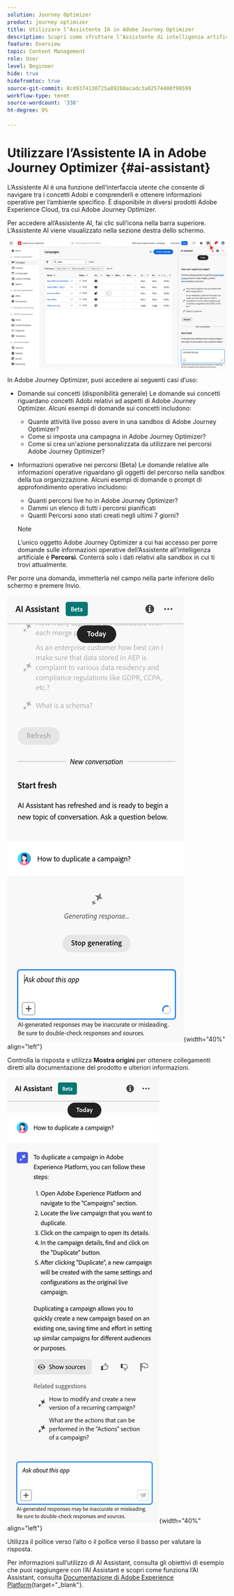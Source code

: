 ```yaml
---
solution: Journey Optimizer
product: journey optimizer
title: Utilizzare l’Assistente IA in Adobe Journey Optimizer
description: Scopri come sfruttare l’Assistente di intelligenza artificiale di Adobe Experience Platform in Adobe Percorsi Optimizer.
feature: Overview
topic: Content Management
role: User
level: Beginner
hide: true
hidefromtoc: true
source-git-commit: 8cd9374130725a89208acadc3a02574408f98599
workflow-type: tm+mt
source-wordcount: '338'
ht-degree: 0%

---
```


# Utilizzare l’Assistente IA in Adobe Journey Optimizer {#ai-assistant}

L’Assistente AI è una funzione dell’interfaccia utente che consente di navigare tra i concetti Adobi e comprenderli e ottenere informazioni operative per l’ambiente specifico. È disponibile in diversi prodotti Adobe Experience Cloud, tra cui Adobe Journey Optimizer.

Per accedere all’Assistente AI, fai clic sull’icona nella barra superiore. L’Assistente AI viene visualizzato nella sezione destra dello schermo.

![](assets/do-not-localize/ai-assistant-open.png)

In Adobe Journey Optimizer, puoi accedere ai seguenti casi d’uso:

* Domande sui concetti (disponibilità generale) Le domande sui concetti riguardano concetti Adobi relativi ad aspetti di Adobe Journey Optimizer. Alcuni esempi di domande sui concetti includono:

   * Quante attività live posso avere in una sandbox di Adobe Journey Optimizer?
   * Come si imposta una campagna in Adobe Journey Optimizer?
   * Come si crea un&#39;azione personalizzata da utilizzare nei percorsi Adobe Journey Optimizer?


* Informazioni operative nei percorsi (Beta) Le domande relative alle informazioni operative riguardano gli oggetti del percorso nella sandbox della tua organizzazione. Alcuni esempi di domande o prompt di approfondimento operativo includono:

   * Quanti percorsi live ho in Adobe Journey Optimizer?
   * Dammi un elenco di tutti i percorsi pianificati
   * Quanti Percorsi sono stati creati negli ultimi 7 giorni?

  >[!NOTE]
  >
  >L’unico oggetto Adobe Journey Optimizer a cui hai accesso per porre domande sulle informazioni operative dell’Assistente all’intelligenza artificiale è **Percorsi**. Conterrà solo i dati relativi alla sandbox in cui ti trovi attualmente.


Per porre una domanda, immetterla nel campo nella parte inferiore dello schermo e premere Invio.

![](assets/do-not-localize/ai-assistant-ask.png){width="40%" align="left"}

Controlla la risposta e utilizza **Mostra origini** per ottenere collegamenti diretti alla documentazione del prodotto e ulteriori informazioni.

![](assets/do-not-localize/ai-assistant-answer.png){width="40%" align="left"}

Utilizza il pollice verso l’alto o il pollice verso il basso per valutare la risposta.

Per informazioni sull’utilizzo di AI Assistant, consulta gli obiettivi di esempio che puoi raggiungere con l’AI Assistant e scopri come funziona l’AI Assistant, consulta [Documentazione di Adobe Experience Platform](https://experienceleague.adobe.com/en/docs/experience-platform/landing/platform-ui/ai-assistant){target="_blank"}.
